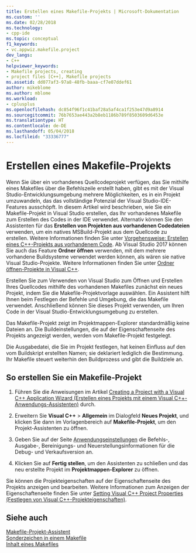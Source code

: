 ```yaml
---
title: Erstellen eines Makefile-Projekts | Microsoft-Dokumentation
ms.custom: ''
ms.date: 02/28/2018
ms.technology:
- cpp-ide
ms.topic: conceptual
f1_keywords:
- vc.appwiz.makefile.project
dev_langs:
- C++
helpviewer_keywords:
- Makefile projects, creating
- project files [C++], Makefile projects
ms.assetid: dd077af3-97a8-48fb-baaa-cf7e07ddef61
author: mikeblome
ms.author: mblome
ms.workload:
- cplusplus
ms.openlocfilehash: dc854f96f1c41baf28a5af4ca1f253e47d9a8914
ms.sourcegitcommit: 76b7653ae443a2b8eb1186b789f8503609d6453e
ms.translationtype: HT
ms.contentlocale: de-DE
ms.lasthandoff: 05/04/2018
ms.locfileid: "33336777"
---
```

# <a name="creating-a-makefile-project"></a>Erstellen eines Makefile-Projekts

Wenn Sie über ein vorhandenes Quellcodeprojekt verfügen, das Sie mithilfe eines Makefiles über die Befehlszeile erstellt haben, gibt es mit der Visual Studio-Entwicklungsumgebung mehrere Möglichkeiten, es in ein Projekt umzuwandeln, das das vollständige Potenzial der Visual Studio-IDE-Features ausschöpft. In diesem Artikel wird beschrieben, wie Sie ein Makefile-Projekt in Visual Studio erstellen, das Ihr vorhandenes Makefile zum Erstellen des Codes in der IDE verwendet. Alternativ können Sie den Assistenten für das **Erstellen von Projekten aus vorhandenen Codedateien** verwenden, um ein natives MSBuild-Projekt aus dem Quellcode zu erstellen. Weitere Informationen finden Sie unter [Vorgehensweise: Erstellen eines C++-Projekts aus vorhandenem Code](how-to-create-a-cpp-project-from-existing-code.md). Ab Visual Studio 2017 können Sie auch das Feature **Ordner öffnen** verwenden, mit dem mehrere vorhandene Buildsysteme verwendet werden können, als wären sie native Visual Studio-Projekte. Weitere Informationen finden Sie unter [Ordner öffnen-Projekte in Visual C++](non-msbuild-projects.md).

Erstellen Sie zum Verwenden von Visual Studio zum Öffnen und Erstellen Ihres Quellcodes mithilfe des vorhandenen Makefiles zunächst ein neues Projekt, indem Sie die Makefile-Projektvorlage auswählen. Ein Assistent hilft Ihnen beim Festlegen der Befehle und Umgebung, die das Makefile verwendet. Anschließend können Sie dieses Projekt verwenden, um Ihren Code in der Visual Studio-Entwicklungsumgebung zu erstellen.

Das Makefile-Projekt zeigt im Projektmappen-Explorer standardmäßig keine Dateien an. Die Buildeinstellungen, die auf der Eigenschaftenseite des Projekts angezeigt werden, werden vom Makefile-Projekt festgelegt.

Die Ausgabedatei, die Sie im Projekt festlegen, hat keinen Einfluss auf den vom Buildskript erstellten Namen; sie deklariert lediglich die Bestimmung. Ihr Makefile steuert weiterhin den Buildprozess und gibt die Buildziele an.

## <a name="to-create-a-makefile-project"></a>So erstellen Sie ein Makefile-Projekt

1. Führen Sie die Anweisungen im Artikel [Creating a Project with a Visual C++ Application Wizard (Erstellen eines Projekts mit einem Visual C++-Anwendungs-Assistenten)](../ide/creating-desktop-projects-by-using-application-wizards.md) durch.

1. Erweitern Sie **Visual C++** > **Allgemein** im Dialogfeld **Neues Projekt**, und klicken Sie dann im Vorlagenbereich auf **Makefile-Projekt**, um den Projekt-Assistenten zu öffnen.

1. Geben Sie auf der Seite [Anwendungseinstellungen](../ide/application-settings-makefile-project-wizard.md) die Befehls-, Ausgabe-, Bereinigungs- und Neuerstellungsinformationen für die Debug- und Verkaufsversion an.

1. Klicken Sie auf **Fertig stellen**, um den Assistenten zu schließen und das neu erstellte Projekt im **Projektmappen-Explorer** zu öffnen.

Sie können die Projekteigenschaften auf der Eigenschaftenseite des Projekts anzeigen und bearbeiten. Weitere Informationen zum Anzeigen der Eigenschaftenseite finden Sie unter [Setting Visual C++ Project Properties (Festlegen von Visual C++-Projekteigenschaften)](../ide/working-with-project-properties.md).

## <a name="see-also"></a>Siehe auch

[Makefile-Projekt-Assistent](../ide/makefile-project-wizard.md)<br/>
[Sonderzeichen in einem Makefile](../build/special-characters-in-a-makefile.md)<br/>
[Inhalt eines Makefiles](../build/contents-of-a-makefile.md)<br/>

